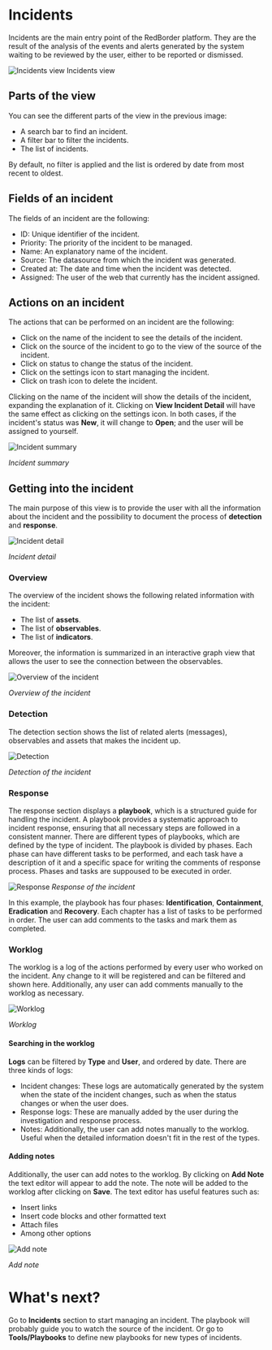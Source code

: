 # Incidents

Incidents are the main entry point of the RedBorder platform. They are the result of the analysis of the events and alerts generated by the system waiting to be reviewed by the user, either to be reported or dismissed.

![Incidents view](images/ch05_1_incidents_view.png)
Incidents view

## Parts of the view

You can see the different parts of the view in the previous image:
* A search bar to find an incident.
* A filter bar to filter the incidents.
* The list of incidents.

By default, no filter is applied and the list is ordered by date from most recent to oldest.

## Fields of an incident

The fields of an incident are the following:

* ID: Unique identifier of the incident.
* Priority: The priority of the incident to be managed.
* Name: An explanatory name of the incident.
* Source: The datasource from which the incident was generated.
* Created at: The date and time when the incident was detected.
* Assigned: The user of the web that currently has the incident assigned.

## Actions on an incident

The actions that can be performed on an incident are the following:
* Click on the name of the incident to see the details of the incident.
* Click on the source of the incident to go to the view of the source of the incident.
* Click on status to change the status of the incident.
* Click on the settings icon to start managing the incident.
* Click on trash icon to delete the incident.

Clicking on the name of the incident will show the details of the incident, expanding the explanation of it. Clicking on **View Incident Detail** will have the same effect as clicking on the settings icon. In both cases, if the incident's status was **New**, it will change to **Open**; and the user will be assigned to yourself.

![Incident summary](images/ch05_1_incident_sum.png)

*Incident summary*

## Getting into the incident

The main purpose of this view is to provide the user with all the information about the incident and the possibility to document the process of **detection** and **response**.

![Incident detail](images/ch05_1_incident_detail.png)

*Incident detail*

### Overview

The overview of the incident shows the following related information with the incident:
* The list of **assets**.
* The list of **observables**.
* The list of **indicators**.

Moreover, the information is summarized in an interactive graph view that allows the user to see the connection between the observables.

![Overview of the incident](images/ch05_1_overview.png)

*Overview of the incident*

### Detection

The detection section shows the list of related alerts (messages), observables and assets that makes the incident up.

![Detection](images/ch05_1_detection.png)

*Detection of the incident*

### Response

The response section displays a **playbook**, which is a structured guide for handling the incident. A playbook provides a systematic approach to incident response, ensuring that all necessary steps are followed in a consistent manner. There are different types of playbooks, which are defined by the type of incident. The playbook is divided by phases. Each phase can have different tasks to be performed, and each task have a description of it and a specific space for writing the comments of response process. Phases and tasks are suppoused to be executed in order.

![Response](images/ch05_1_response.png)
*Response of the incident*

In this example, the playbook has four phases: **Identification**, **Containment**, **Eradication** and **Recovery**. Each chapter has a list of tasks to be performed in order. The user can add comments to the tasks and mark them as completed.

### Worklog

The worklog is a log of the actions performed by every user who worked on the incident. Any change to it will be registered and can be filtered and shown here. Additionally, any user can add comments manually to the worklog as necessary.

![Worklog](images/ch05_1_worklog.png)

*Worklog*

#### Searching in the worklog

**Logs** can be filtered by **Type** and **User**, and ordered by date. There are three kinds of logs:
* Incident changes: These logs are automatically generated by the system when the state of the incident changes, such as when the status changes or when the user does.
* Response logs: These are manually added by the user during the investigation and response process.
* Notes: Additionally, the user can add notes manually to the worklog. Useful when the detailed information doesn't fit in the rest of the types.

#### Adding notes
Additionally, the user can add notes to the worklog. By clicking on **Add Note** the text editor will appear to add the note. The note will be added to the worklog after clicking on **Save**. The text editor has useful features such as:
* Insert links 
* Insert code blocks and other formatted text
* Attach files
* Among other options

![Add note](images/ch05_1_add_note.png)

*Add note*

# What's next?

Go to **Incidents** section to start managing an incident. The playbook will probably guide you to watch the source of the incident.
Or go to **Tools/Playbooks** to define new playbooks for new types of incidents.
